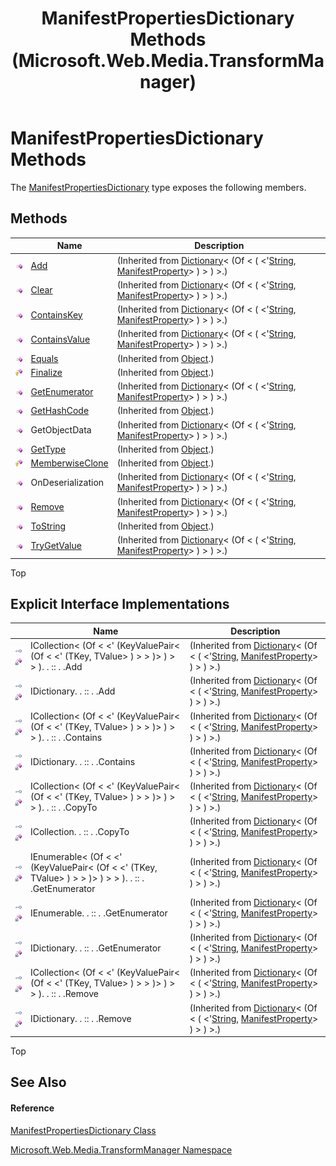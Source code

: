 ﻿---
title: ManifestPropertiesDictionary Methods (Microsoft.Web.Media.TransformManager)
TOCTitle: ManifestPropertiesDictionary Methods
ms:assetid: Methods.T:Microsoft.Web.Media.TransformManager.ManifestPropertiesDictionary
ms:mtpsurl: https://msdn.microsoft.com/en-us/library/microsoft.web.media.transformmanager.manifestpropertiesdictionary_methods(v=VS.90)
ms:contentKeyID: 35520559
ms.date: 06/14/2012
mtps_version: v=VS.90
---

# ManifestPropertiesDictionary Methods

The [ManifestPropertiesDictionary](manifestpropertiesdictionary-class-microsoft-web-media-transformmanager.md) type exposes the following members.

## Methods

<table>
<thead>
<tr class="header">
<th> </th>
<th>Name</th>
<th>Description</th>
</tr>
</thead>
<tbody>
<tr class="odd">
<td><img src="images/Dd565996.pubmethod(en-us,VS.90).gif" title="Public method" alt="Public method" /></td>
<td><a href="https://msdn.microsoft.com/en-us/library/k7z0zy8k(v=vs.90)">Add</a></td>
<td>(Inherited from <a href="https://msdn.microsoft.com/en-us/library/xfhwa508(v=vs.90)">Dictionary</a>&lt; (Of &lt; ( &lt;'<a href="https://msdn.microsoft.com/en-us/library/s1wwdcbf(v=vs.90)">String</a>, <a href="manifestproperty-class-microsoft-web-media-transformmanager.md">ManifestProperty</a>&gt; ) &gt; ) &gt;.)</td>
</tr>
<tr class="even">
<td><img src="images/Dd565996.pubmethod(en-us,VS.90).gif" title="Public method" alt="Public method" /></td>
<td><a href="https://msdn.microsoft.com/en-us/library/b5txwy7s(v=vs.90)">Clear</a></td>
<td>(Inherited from <a href="https://msdn.microsoft.com/en-us/library/xfhwa508(v=vs.90)">Dictionary</a>&lt; (Of &lt; ( &lt;'<a href="https://msdn.microsoft.com/en-us/library/s1wwdcbf(v=vs.90)">String</a>, <a href="manifestproperty-class-microsoft-web-media-transformmanager.md">ManifestProperty</a>&gt; ) &gt; ) &gt;.)</td>
</tr>
<tr class="odd">
<td><img src="images/Dd565996.pubmethod(en-us,VS.90).gif" title="Public method" alt="Public method" /></td>
<td><a href="https://msdn.microsoft.com/en-us/library/kw5aaea4(v=vs.90)">ContainsKey</a></td>
<td>(Inherited from <a href="https://msdn.microsoft.com/en-us/library/xfhwa508(v=vs.90)">Dictionary</a>&lt; (Of &lt; ( &lt;'<a href="https://msdn.microsoft.com/en-us/library/s1wwdcbf(v=vs.90)">String</a>, <a href="manifestproperty-class-microsoft-web-media-transformmanager.md">ManifestProperty</a>&gt; ) &gt; ) &gt;.)</td>
</tr>
<tr class="even">
<td><img src="images/Dd565996.pubmethod(en-us,VS.90).gif" title="Public method" alt="Public method" /></td>
<td><a href="https://msdn.microsoft.com/en-us/library/a63811ah(v=vs.90)">ContainsValue</a></td>
<td>(Inherited from <a href="https://msdn.microsoft.com/en-us/library/xfhwa508(v=vs.90)">Dictionary</a>&lt; (Of &lt; ( &lt;'<a href="https://msdn.microsoft.com/en-us/library/s1wwdcbf(v=vs.90)">String</a>, <a href="manifestproperty-class-microsoft-web-media-transformmanager.md">ManifestProperty</a>&gt; ) &gt; ) &gt;.)</td>
</tr>
<tr class="odd">
<td><img src="images/Dd565996.pubmethod(en-us,VS.90).gif" title="Public method" alt="Public method" /></td>
<td><a href="https://msdn.microsoft.com/en-us/library/bsc2ak47(v=vs.90)">Equals</a></td>
<td>(Inherited from <a href="https://msdn.microsoft.com/en-us/library/e5kfa45b(v=vs.90)">Object</a>.)</td>
</tr>
<tr class="even">
<td><img src="images/Dd565996.protmethod(en-us,VS.90).gif" title="Protected method" alt="Protected method" /></td>
<td><a href="https://msdn.microsoft.com/en-us/library/4k87zsw7(v=vs.90)">Finalize</a></td>
<td>(Inherited from <a href="https://msdn.microsoft.com/en-us/library/e5kfa45b(v=vs.90)">Object</a>.)</td>
</tr>
<tr class="odd">
<td><img src="images/Dd565996.pubmethod(en-us,VS.90).gif" title="Public method" alt="Public method" /></td>
<td><a href="https://msdn.microsoft.com/en-us/library/9c6ftx8b(v=vs.90)">GetEnumerator</a></td>
<td>(Inherited from <a href="https://msdn.microsoft.com/en-us/library/xfhwa508(v=vs.90)">Dictionary</a>&lt; (Of &lt; ( &lt;'<a href="https://msdn.microsoft.com/en-us/library/s1wwdcbf(v=vs.90)">String</a>, <a href="manifestproperty-class-microsoft-web-media-transformmanager.md">ManifestProperty</a>&gt; ) &gt; ) &gt;.)</td>
</tr>
<tr class="even">
<td><img src="images/Dd565996.pubmethod(en-us,VS.90).gif" title="Public method" alt="Public method" /></td>
<td><a href="https://msdn.microsoft.com/en-us/library/zdee4b3y(v=vs.90)">GetHashCode</a></td>
<td>(Inherited from <a href="https://msdn.microsoft.com/en-us/library/e5kfa45b(v=vs.90)">Object</a>.)</td>
</tr>
<tr class="odd">
<td><img src="images/Dd565996.pubmethod(en-us,VS.90).gif" title="Public method" alt="Public method" /></td>
<td>GetObjectData</td>
<td>(Inherited from <a href="https://msdn.microsoft.com/en-us/library/xfhwa508(v=vs.90)">Dictionary</a>&lt; (Of &lt; ( &lt;'<a href="https://msdn.microsoft.com/en-us/library/s1wwdcbf(v=vs.90)">String</a>, <a href="manifestproperty-class-microsoft-web-media-transformmanager.md">ManifestProperty</a>&gt; ) &gt; ) &gt;.)</td>
</tr>
<tr class="even">
<td><img src="images/Dd565996.pubmethod(en-us,VS.90).gif" title="Public method" alt="Public method" /></td>
<td><a href="https://msdn.microsoft.com/en-us/library/dfwy45w9(v=vs.90)">GetType</a></td>
<td>(Inherited from <a href="https://msdn.microsoft.com/en-us/library/e5kfa45b(v=vs.90)">Object</a>.)</td>
</tr>
<tr class="odd">
<td><img src="images/Dd565996.protmethod(en-us,VS.90).gif" title="Protected method" alt="Protected method" /></td>
<td><a href="https://msdn.microsoft.com/en-us/library/57ctke0a(v=vs.90)">MemberwiseClone</a></td>
<td>(Inherited from <a href="https://msdn.microsoft.com/en-us/library/e5kfa45b(v=vs.90)">Object</a>.)</td>
</tr>
<tr class="even">
<td><img src="images/Dd565996.pubmethod(en-us,VS.90).gif" title="Public method" alt="Public method" /></td>
<td>OnDeserialization</td>
<td>(Inherited from <a href="https://msdn.microsoft.com/en-us/library/xfhwa508(v=vs.90)">Dictionary</a>&lt; (Of &lt; ( &lt;'<a href="https://msdn.microsoft.com/en-us/library/s1wwdcbf(v=vs.90)">String</a>, <a href="manifestproperty-class-microsoft-web-media-transformmanager.md">ManifestProperty</a>&gt; ) &gt; ) &gt;.)</td>
</tr>
<tr class="odd">
<td><img src="images/Dd565996.pubmethod(en-us,VS.90).gif" title="Public method" alt="Public method" /></td>
<td><a href="https://msdn.microsoft.com/en-us/library/kabs04ac(v=vs.90)">Remove</a></td>
<td>(Inherited from <a href="https://msdn.microsoft.com/en-us/library/xfhwa508(v=vs.90)">Dictionary</a>&lt; (Of &lt; ( &lt;'<a href="https://msdn.microsoft.com/en-us/library/s1wwdcbf(v=vs.90)">String</a>, <a href="manifestproperty-class-microsoft-web-media-transformmanager.md">ManifestProperty</a>&gt; ) &gt; ) &gt;.)</td>
</tr>
<tr class="even">
<td><img src="images/Dd565996.pubmethod(en-us,VS.90).gif" title="Public method" alt="Public method" /></td>
<td><a href="https://msdn.microsoft.com/en-us/library/7bxwbwt2(v=vs.90)">ToString</a></td>
<td>(Inherited from <a href="https://msdn.microsoft.com/en-us/library/e5kfa45b(v=vs.90)">Object</a>.)</td>
</tr>
<tr class="odd">
<td><img src="images/Dd565996.pubmethod(en-us,VS.90).gif" title="Public method" alt="Public method" /></td>
<td><a href="https://msdn.microsoft.com/en-us/library/bb347013(v=vs.90)">TryGetValue</a></td>
<td>(Inherited from <a href="https://msdn.microsoft.com/en-us/library/xfhwa508(v=vs.90)">Dictionary</a>&lt; (Of &lt; ( &lt;'<a href="https://msdn.microsoft.com/en-us/library/s1wwdcbf(v=vs.90)">String</a>, <a href="manifestproperty-class-microsoft-web-media-transformmanager.md">ManifestProperty</a>&gt; ) &gt; ) &gt;.)</td>
</tr>
</tbody>
</table>


Top

## Explicit Interface Implementations

<table>
<thead>
<tr class="header">
<th> </th>
<th>Name</th>
<th>Description</th>
</tr>
</thead>
<tbody>
<tr class="odd">
<td><img src="images/Dd566080.pubinterface(en-us,VS.90).gif" title="Explicit interface implemetation" alt="Explicit interface implemetation" /><img src="images/Ff728198.privmethod(en-us,VS.90).gif" title="Private method" alt="Private method" /></td>
<td>ICollection&lt; (Of &lt; &lt;' (KeyValuePair&lt; (Of &lt; &lt;' (TKey, TValue&gt; ) &gt; &gt; )&gt; ) &gt; &gt; ). . :: . .Add</td>
<td>(Inherited from <a href="https://msdn.microsoft.com/en-us/library/xfhwa508(v=vs.90)">Dictionary</a>&lt; (Of &lt; ( &lt;'<a href="https://msdn.microsoft.com/en-us/library/s1wwdcbf(v=vs.90)">String</a>, <a href="manifestproperty-class-microsoft-web-media-transformmanager.md">ManifestProperty</a>&gt; ) &gt; ) &gt;.)</td>
</tr>
<tr class="even">
<td><img src="images/Dd566080.pubinterface(en-us,VS.90).gif" title="Explicit interface implemetation" alt="Explicit interface implemetation" /><img src="images/Ff728198.privmethod(en-us,VS.90).gif" title="Private method" alt="Private method" /></td>
<td>IDictionary. . :: . .Add</td>
<td>(Inherited from <a href="https://msdn.microsoft.com/en-us/library/xfhwa508(v=vs.90)">Dictionary</a>&lt; (Of &lt; ( &lt;'<a href="https://msdn.microsoft.com/en-us/library/s1wwdcbf(v=vs.90)">String</a>, <a href="manifestproperty-class-microsoft-web-media-transformmanager.md">ManifestProperty</a>&gt; ) &gt; ) &gt;.)</td>
</tr>
<tr class="odd">
<td><img src="images/Dd566080.pubinterface(en-us,VS.90).gif" title="Explicit interface implemetation" alt="Explicit interface implemetation" /><img src="images/Ff728198.privmethod(en-us,VS.90).gif" title="Private method" alt="Private method" /></td>
<td>ICollection&lt; (Of &lt; &lt;' (KeyValuePair&lt; (Of &lt; &lt;' (TKey, TValue&gt; ) &gt; &gt; )&gt; ) &gt; &gt; ). . :: . .Contains</td>
<td>(Inherited from <a href="https://msdn.microsoft.com/en-us/library/xfhwa508(v=vs.90)">Dictionary</a>&lt; (Of &lt; ( &lt;'<a href="https://msdn.microsoft.com/en-us/library/s1wwdcbf(v=vs.90)">String</a>, <a href="manifestproperty-class-microsoft-web-media-transformmanager.md">ManifestProperty</a>&gt; ) &gt; ) &gt;.)</td>
</tr>
<tr class="even">
<td><img src="images/Dd566080.pubinterface(en-us,VS.90).gif" title="Explicit interface implemetation" alt="Explicit interface implemetation" /><img src="images/Ff728198.privmethod(en-us,VS.90).gif" title="Private method" alt="Private method" /></td>
<td>IDictionary. . :: . .Contains</td>
<td>(Inherited from <a href="https://msdn.microsoft.com/en-us/library/xfhwa508(v=vs.90)">Dictionary</a>&lt; (Of &lt; ( &lt;'<a href="https://msdn.microsoft.com/en-us/library/s1wwdcbf(v=vs.90)">String</a>, <a href="manifestproperty-class-microsoft-web-media-transformmanager.md">ManifestProperty</a>&gt; ) &gt; ) &gt;.)</td>
</tr>
<tr class="odd">
<td><img src="images/Dd566080.pubinterface(en-us,VS.90).gif" title="Explicit interface implemetation" alt="Explicit interface implemetation" /><img src="images/Ff728198.privmethod(en-us,VS.90).gif" title="Private method" alt="Private method" /></td>
<td>ICollection&lt; (Of &lt; &lt;' (KeyValuePair&lt; (Of &lt; &lt;' (TKey, TValue&gt; ) &gt; &gt; )&gt; ) &gt; &gt; ). . :: . .CopyTo</td>
<td>(Inherited from <a href="https://msdn.microsoft.com/en-us/library/xfhwa508(v=vs.90)">Dictionary</a>&lt; (Of &lt; ( &lt;'<a href="https://msdn.microsoft.com/en-us/library/s1wwdcbf(v=vs.90)">String</a>, <a href="manifestproperty-class-microsoft-web-media-transformmanager.md">ManifestProperty</a>&gt; ) &gt; ) &gt;.)</td>
</tr>
<tr class="even">
<td><img src="images/Dd566080.pubinterface(en-us,VS.90).gif" title="Explicit interface implemetation" alt="Explicit interface implemetation" /><img src="images/Ff728198.privmethod(en-us,VS.90).gif" title="Private method" alt="Private method" /></td>
<td>ICollection. . :: . .CopyTo</td>
<td>(Inherited from <a href="https://msdn.microsoft.com/en-us/library/xfhwa508(v=vs.90)">Dictionary</a>&lt; (Of &lt; ( &lt;'<a href="https://msdn.microsoft.com/en-us/library/s1wwdcbf(v=vs.90)">String</a>, <a href="manifestproperty-class-microsoft-web-media-transformmanager.md">ManifestProperty</a>&gt; ) &gt; ) &gt;.)</td>
</tr>
<tr class="odd">
<td><img src="images/Dd566080.pubinterface(en-us,VS.90).gif" title="Explicit interface implemetation" alt="Explicit interface implemetation" /><img src="images/Ff728198.privmethod(en-us,VS.90).gif" title="Private method" alt="Private method" /></td>
<td>IEnumerable&lt; (Of &lt; &lt;' (KeyValuePair&lt; (Of &lt; &lt;' (TKey, TValue&gt; ) &gt; &gt; )&gt; ) &gt; &gt; ). . :: . .GetEnumerator</td>
<td>(Inherited from <a href="https://msdn.microsoft.com/en-us/library/xfhwa508(v=vs.90)">Dictionary</a>&lt; (Of &lt; ( &lt;'<a href="https://msdn.microsoft.com/en-us/library/s1wwdcbf(v=vs.90)">String</a>, <a href="manifestproperty-class-microsoft-web-media-transformmanager.md">ManifestProperty</a>&gt; ) &gt; ) &gt;.)</td>
</tr>
<tr class="even">
<td><img src="images/Dd566080.pubinterface(en-us,VS.90).gif" title="Explicit interface implemetation" alt="Explicit interface implemetation" /><img src="images/Ff728198.privmethod(en-us,VS.90).gif" title="Private method" alt="Private method" /></td>
<td>IEnumerable. . :: . .GetEnumerator</td>
<td>(Inherited from <a href="https://msdn.microsoft.com/en-us/library/xfhwa508(v=vs.90)">Dictionary</a>&lt; (Of &lt; ( &lt;'<a href="https://msdn.microsoft.com/en-us/library/s1wwdcbf(v=vs.90)">String</a>, <a href="manifestproperty-class-microsoft-web-media-transformmanager.md">ManifestProperty</a>&gt; ) &gt; ) &gt;.)</td>
</tr>
<tr class="odd">
<td><img src="images/Dd566080.pubinterface(en-us,VS.90).gif" title="Explicit interface implemetation" alt="Explicit interface implemetation" /><img src="images/Ff728198.privmethod(en-us,VS.90).gif" title="Private method" alt="Private method" /></td>
<td>IDictionary. . :: . .GetEnumerator</td>
<td>(Inherited from <a href="https://msdn.microsoft.com/en-us/library/xfhwa508(v=vs.90)">Dictionary</a>&lt; (Of &lt; ( &lt;'<a href="https://msdn.microsoft.com/en-us/library/s1wwdcbf(v=vs.90)">String</a>, <a href="manifestproperty-class-microsoft-web-media-transformmanager.md">ManifestProperty</a>&gt; ) &gt; ) &gt;.)</td>
</tr>
<tr class="even">
<td><img src="images/Dd566080.pubinterface(en-us,VS.90).gif" title="Explicit interface implemetation" alt="Explicit interface implemetation" /><img src="images/Ff728198.privmethod(en-us,VS.90).gif" title="Private method" alt="Private method" /></td>
<td>ICollection&lt; (Of &lt; &lt;' (KeyValuePair&lt; (Of &lt; &lt;' (TKey, TValue&gt; ) &gt; &gt; )&gt; ) &gt; &gt; ). . :: . .Remove</td>
<td>(Inherited from <a href="https://msdn.microsoft.com/en-us/library/xfhwa508(v=vs.90)">Dictionary</a>&lt; (Of &lt; ( &lt;'<a href="https://msdn.microsoft.com/en-us/library/s1wwdcbf(v=vs.90)">String</a>, <a href="manifestproperty-class-microsoft-web-media-transformmanager.md">ManifestProperty</a>&gt; ) &gt; ) &gt;.)</td>
</tr>
<tr class="odd">
<td><img src="images/Dd566080.pubinterface(en-us,VS.90).gif" title="Explicit interface implemetation" alt="Explicit interface implemetation" /><img src="images/Ff728198.privmethod(en-us,VS.90).gif" title="Private method" alt="Private method" /></td>
<td>IDictionary. . :: . .Remove</td>
<td>(Inherited from <a href="https://msdn.microsoft.com/en-us/library/xfhwa508(v=vs.90)">Dictionary</a>&lt; (Of &lt; ( &lt;'<a href="https://msdn.microsoft.com/en-us/library/s1wwdcbf(v=vs.90)">String</a>, <a href="manifestproperty-class-microsoft-web-media-transformmanager.md">ManifestProperty</a>&gt; ) &gt; ) &gt;.)</td>
</tr>
</tbody>
</table>


Top

## See Also

#### Reference

[ManifestPropertiesDictionary Class](manifestpropertiesdictionary-class-microsoft-web-media-transformmanager.md)

[Microsoft.Web.Media.TransformManager Namespace](microsoft-web-media-transformmanager-namespace.md)

